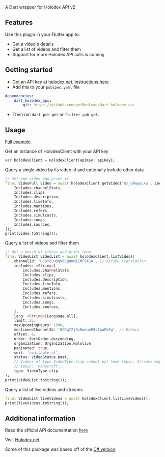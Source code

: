 <!-- 
This README describes the package. If you publish this package to pub.dev,
this README's contents appear on the landing page for your package.

For information about how to write a good package README, see the guide for
[writing package pages](https://dart.dev/guides/libraries/writing-package-pages). 

For general information about developing packages, see the Dart guide for
[creating packages](https://dart.dev/guides/libraries/create-library-packages)
and the Flutter guide for
[developing packages and plugins](https://flutter.dev/developing-packages). 
-->

<!-- markdownlint-disable MD041 -->

A Dart wrapper for Holodex API v2

<!-- markdownlint-enable MD041 -->

## Features

Use this plugin in your Flutter app to:

- Get a video's details
- Get a list of videos and filter them
- Support for more Holodex API calls is coming

## Getting started

- Get an API key at [holodex.net](holodex.net), [instructions here](https://holodex.stoplight.io/docs/holodex/ZG9jOjQ2Nzk1-getting-started)
- Add this to your `pubspec.yaml` file

```yaml
dependencies:
    dart_holodex_api:
        git: https://github.com/getBoolean/dart_holodex_api
```

- Then run `dart pub get` or `flutter pub get`.

## Usage

[Full example](https://github.com/getBoolean/dart_holodex_api/blob/main/example/example_holodex/bin/example_holodex.dart).

Get an instance of HolodexClient with your API key

```dart
var holodexClient = HolodexClient(apiKey: apiKey);
```

Query a single video by its video id and optionally include other data

```dart
// Get one video and print it
final VideoFull video = await holodexClient.getVideo('Gx_GPwpyLxw', includes: [
    Includes.channelStats,
    Includes.clips,
    Includes.description,
    Includes.liveInfo,
    Includes.mentions,
    Includes.refers,
    Includes.simulcasts,
    Includes.songs,
    Includes.sources,
]);
print(video.toString());
```

Query a list of videos and filter them

```dart
// Get a bunch of videos and print them
final VideoList videoList = await holodexClient.listVideos(
    channelId: 'UCsYcCwDqv6Sg8KMIIMF54SA', // Kiriku Translation
    includes: <String>[
        Includes.channelStats,
        Includes.clips,
        Includes.description,
        Includes.liveInfo,
        Includes.mentions,
        Includes.refers,
        Includes.simulcasts,
        Includes.songs,
        Includes.sources,
    ],
    lang: <String>[Language.all],
    limit: 25,
    maxUpcomingHours: 1000,
    mentionedChannelId: 'UCDqI2jOz0weumE8s7paEk6g', // Roboco
    offset: 0,
    order: SortOrder.descending,
    organization: Organization.Hololive,
    paginated: true,
    sort: 'available_at',
    status: VideoStatus.past,
    // Videos of type VideoType.clip cannot not have topic. Streams may or may not have topic.
    // topic: 'minecraft',
    type: VideoType.clip
);
print(videoList.toString());
```

Query a list of live videos and streams

```dart
final VideoList liveVideos = await holodexClient.listLiveVideos();
print(liveVideos.toString());
```

## Additional information

Read the official API documentation [here](https://holodex.stoplight.io/docs/holodex/ZG9jOjQ2Nzk1-getting-started)

Visit [Holodex.net](https://holodex.net/)

Some of this package was based off of the [C# version](https://github.com/EBro912/Holodex.NET)
